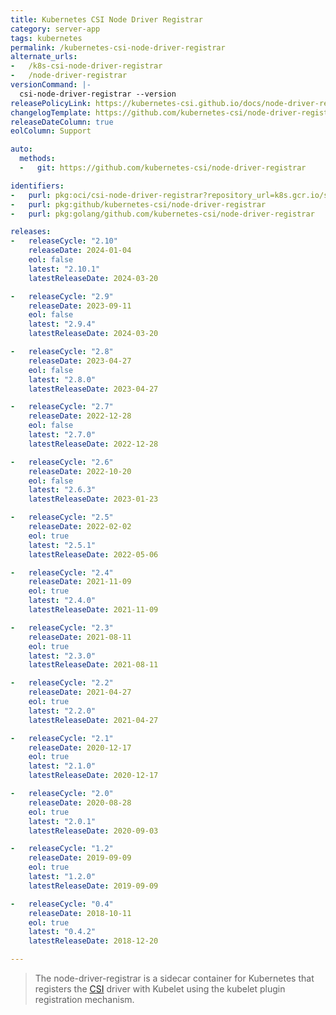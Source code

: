 ```yaml
---
title: Kubernetes CSI Node Driver Registrar
category: server-app
tags: kubernetes
permalink: /kubernetes-csi-node-driver-registrar
alternate_urls:
-   /k8s-csi-node-driver-registrar
-   /node-driver-registrar
versionCommand: |-
  csi-node-driver-registrar --version
releasePolicyLink: https://kubernetes-csi.github.io/docs/node-driver-registrar.html#supported-versions
changelogTemplate: https://github.com/kubernetes-csi/node-driver-registrar/releases/tag/v__LATEST__
releaseDateColumn: true
eolColumn: Support

auto:
  methods:
  -   git: https://github.com/kubernetes-csi/node-driver-registrar

identifiers:
-   purl: pkg:oci/csi-node-driver-registrar?repository_url=k8s.gcr.io/sig-storage
-   purl: pkg:github/kubernetes-csi/node-driver-registrar
-   purl: pkg:golang/github.com/kubernetes-csi/node-driver-registrar

releases:
-   releaseCycle: "2.10"
    releaseDate: 2024-01-04
    eol: false
    latest: "2.10.1"
    latestReleaseDate: 2024-03-20

-   releaseCycle: "2.9"
    releaseDate: 2023-09-11
    eol: false
    latest: "2.9.4"
    latestReleaseDate: 2024-03-20

-   releaseCycle: "2.8"
    releaseDate: 2023-04-27
    eol: false
    latest: "2.8.0"
    latestReleaseDate: 2023-04-27

-   releaseCycle: "2.7"
    releaseDate: 2022-12-28
    eol: false
    latest: "2.7.0"
    latestReleaseDate: 2022-12-28

-   releaseCycle: "2.6"
    releaseDate: 2022-10-20
    eol: false
    latest: "2.6.3"
    latestReleaseDate: 2023-01-23

-   releaseCycle: "2.5"
    releaseDate: 2022-02-02
    eol: true
    latest: "2.5.1"
    latestReleaseDate: 2022-05-06

-   releaseCycle: "2.4"
    releaseDate: 2021-11-09
    eol: true
    latest: "2.4.0"
    latestReleaseDate: 2021-11-09

-   releaseCycle: "2.3"
    releaseDate: 2021-08-11
    eol: true
    latest: "2.3.0"
    latestReleaseDate: 2021-08-11

-   releaseCycle: "2.2"
    releaseDate: 2021-04-27
    eol: true
    latest: "2.2.0"
    latestReleaseDate: 2021-04-27

-   releaseCycle: "2.1"
    releaseDate: 2020-12-17
    eol: true
    latest: "2.1.0"
    latestReleaseDate: 2020-12-17

-   releaseCycle: "2.0"
    releaseDate: 2020-08-28
    eol: true
    latest: "2.0.1"
    latestReleaseDate: 2020-09-03

-   releaseCycle: "1.2"
    releaseDate: 2019-09-09
    eol: true
    latest: "1.2.0"
    latestReleaseDate: 2019-09-09

-   releaseCycle: "0.4"
    releaseDate: 2018-10-11
    eol: true
    latest: "0.4.2"
    latestReleaseDate: 2018-12-20

---
```


> The node-driver-registrar is a sidecar container for Kubernetes that registers the [CSI](https://kubernetes-csi.github.io/docs/introduction.html) driver with Kubelet using the kubelet plugin registration mechanism.
